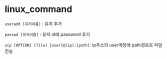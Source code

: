 # linux_command

`useradd [유저이름]` : 유저 추가

`passwd [유저이름]` : 유저 id에 password 추가

`scp [OPTION] [file] [user]@[ip]:[path]`: ip주소의 user계정에 path경로로 파일 전송 
